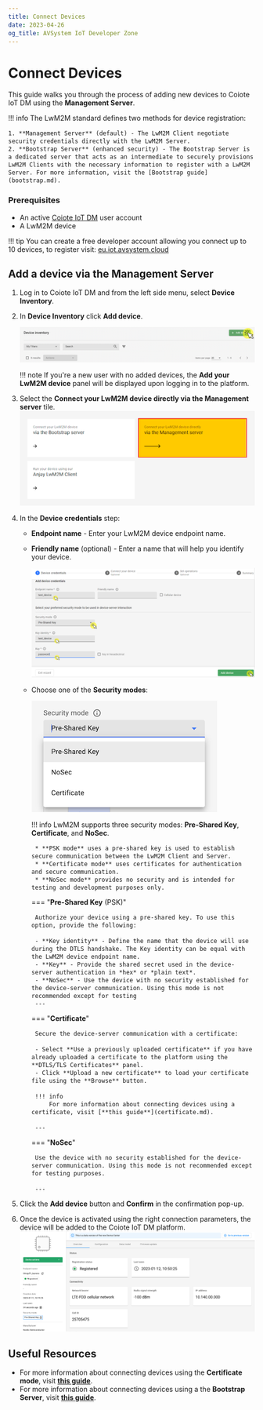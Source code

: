 ```yaml
---
title: Connect Devices
date: 2023-04-26
og_title: AVSystem IoT Developer Zone
---
```


# Connect Devices

This guide walks you through the process of adding new devices to Coiote IoT DM using the **Management Server**.

!!! info
    The LwM2M standard defines two methods for device registration:
    
    1. **Management Server** (default) - The LwM2M Client negotiate security credentials directly with the LwM2M Server.
    2. **Bootstrap Server** (enhanced security) - The Bootstrap Server is a dedicated server that acts as an intermediate to securely provisions LwM2M Clients with the necessary information to register with a LwM2M Server. For more information, visit the [Bootstrap guide](bootstrap.md).

### Prerequisites

- An active [Coiote IoT DM](https://eu.iot.avsystem.cloud) user account
- A LwM2M device

!!! tip
    You can create a free developer account allowing you connect up to 10 devices, to register visit: [eu.iot.avsystem.cloud](https://eu.iot.avsystem.cloud)


## Add a device via the Management Server

1. Log in to Coiote IoT DM and from the left side menu, select **Device Inventory**.

1. In **Device Inventory** click **Add device**.

    ![Add device button](images/add_device.png "Add device button")

    !!! note
        If you're a new user with no added devices, the **Add your LwM2M device** panel will be displayed upon logging in to the platform.

1. Select the **Connect your LwM2M device directly via the Management server** tile.
   ![Add via Mgmt](images/mgmt_tile.png "Add via Mgmt")

1. In the **Device credentials** step:
     - **Endpoint name** - Enter your LwM2M device endpoint name.
     - **Friendly name** (optional) - Enter a name that will help you identify your device.

         ![Device credentials step](images/add_mgmt_quick.png "Device credentials step")

     - Choose one of the **Security modes**:

        ![Security modes](images/security-modes.png "Security modes")

        !!! info
            LwM2M supports three security modes: **Pre-Shared Key**, **Certificate**, and **NoSec**. 
            
            * **PSK mode** uses a pre-shared key is used to establish secure communication between the LwM2M Client and Server. 
            * **Certificate mode** uses certificates for authentication and secure communication. 
            * **NoSec mode** provides no security and is intended for testing and development purposes only.


        
        === "**Pre-Shared Key** (PSK)"

            Authorize your device using a pre-shared key. To use this option, provide the following:

            - **Key identity** - Define the name that the device will use during the DTLS handshake. The Key identity can be equal with the LwM2M device endpoint name.
            - **Key** - Provide the shared secret used in the device-server authentication in *hex* or *plain text*.
            - **NoSec** - Use the device with no security established for the device-server communication. Using this mode is not recommended except for testing 
            ---
    
        === "**Certificate**"

            Secure the device-server communication with a certificate:

            - Select **Use a previously uploaded certificate** if you have already uploaded a certificate to the platform using the **DTLS/TLS Certificates** panel.
            - Click **Upload a new certificate** to load your certificate file using the **Browse** button.

            !!! info
                For more information about connecting devices using a certificate, visit [**this guide**](certificate.md).

            ---

        === "**NoSec**"

            Use the device with no security established for the device-server communication. Using this mode is not recommended except for testing purposes.

            ---

1. Click the **Add device** button and **Confirm** in the confirmation pop-up.

1. Once the device is activated using the right connection parameters, the device will be added to the Coiote IoT DM platform.
    ![Registered device](images/connected_device.png "Registered device")


## Useful Resources

* For more information about connecting devices using the **Certificate mode**, visit [**this guide**](certificate.md).
* For more information about connecting devices using a the **Bootstrap Server**, visit [**this guide**](bootstrap.md).